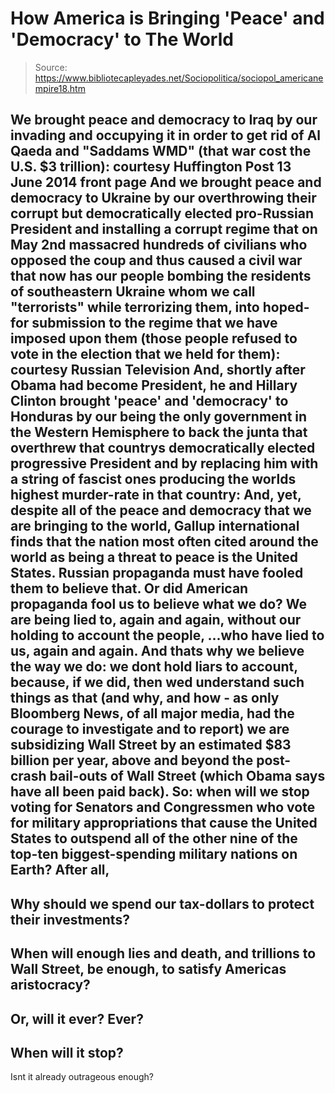 # How America is Bringing 'Peace' and 'Democracy' to The World

> Source: https://www.bibliotecapleyades.net/Sociopolitica/sociopol_americanempire18.htm

We brought peace and democracy to Iraq by
our invading and occupying it in order to get rid of Al Qaeda and
"Saddams WMD" (that war cost the U.S. $3
trillion):
courtesy Huffington
Post
13 June 2014
front page
And we brought peace and democracy to
Ukraine by our
overthrowing their corrupt but democratically elected pro-Russian
President and installing a corrupt regime that on May 2nd
massacred hundreds of civilians who opposed the coup and thus caused
a civil war that now has our people
bombing the residents of southeastern Ukraine whom we call
"terrorists" while terrorizing them, into hoped-for submission to the
regime that we have imposed upon them (those people refused to vote in
the election that we held for them):
courtesy Russian
Television
And, shortly after Obama had become
President, he
and Hillary Clinton brought
'peace' and 'democracy' to Honduras
by our being the only government in the Western Hemisphere to back the
junta that overthrew that countrys democratically elected progressive
President and by replacing him with a string of fascist ones producing
the worlds highest murder-rate in that country:
And, yet, despite all of the peace and
democracy that we are bringing to the world, Gallup international finds
that the nation most often cited around the world as being a threat to
peace
is the United States.
Russian propaganda must have fooled them to
believe that. Or did American
propaganda fool us to
believe what we do?
We are being lied to, again and again,
without our holding to account the people,
...who have lied
to us, again and again.
And thats why we believe the way we do: we
dont hold liars to account, because, if we did, then wed understand
such things as that (and why, and how - as only Bloomberg News, of all
major media,
had the courage to investigate and to report) we are subsidizing
Wall Street by an estimated $83 billion per year, above and beyond the
post-crash bail-outs of Wall Street (which Obama says have all
been paid back).
So: when will we stop voting for Senators
and Congressmen who vote for military appropriations that cause the
United States to outspend all
of the other nine of the top-ten biggest-spending military nations
on Earth?
After all,
-
Why should we spend our tax-dollars
to protect their investments?
-
When will enough lies and death, and
trillions to Wall Street, be enough, to satisfy Americas
aristocracy?
-
Or, will it ever? Ever?
-
When will it stop?
-
Isnt it already outrageous enough?
